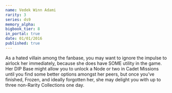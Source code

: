 ```yaml
---
name: Vedek Winn Adami
rarity: 3
series: ds9
memory_alpha:
bigbook_tier: 8
in_portal: true
date: 01/01/2016
published: true
---
```


As a hated villain among the fanbase, you may want to ignore the impulse to airlock her immediately, because she does have SOME utility in the game. Her DIP Base might allow you to unlock a Node or two in Cadet Missions until you find some better options amongst her peers, but once you’ve finished, Frozen, and ideally forgotten her, she may delight you with up to three non-Rarity Collections one day.
